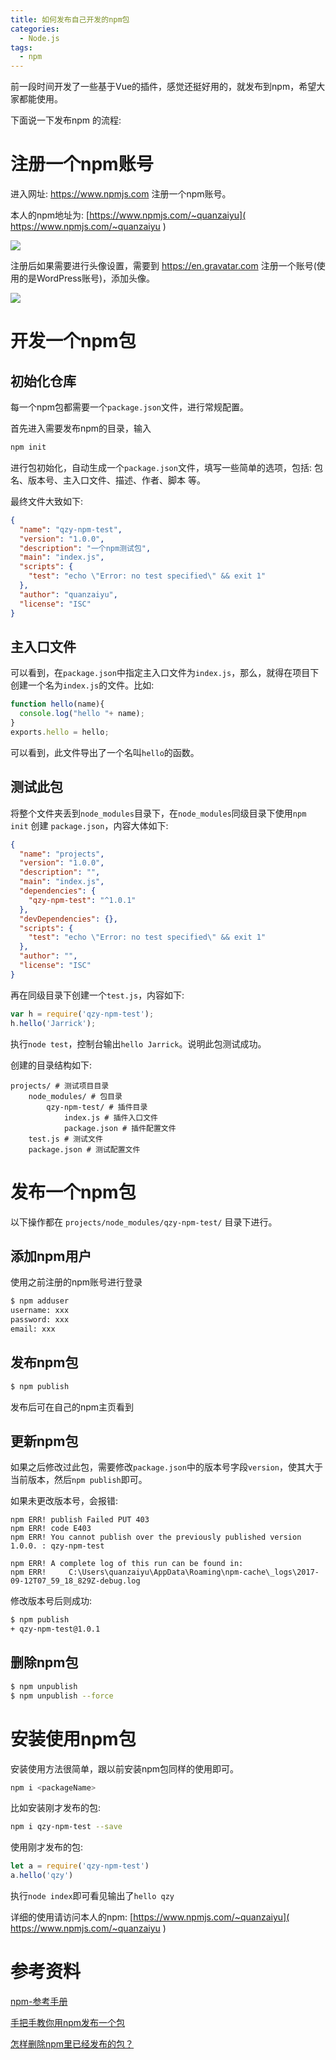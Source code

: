 ```yaml
---
title: 如何发布自己开发的npm包
categories:
  - Node.js
tags:
  - npm
---
```




前一段时间开发了一些基于Vue的插件，感觉还挺好用的，就发布到npm，希望大家都能使用。

下面说一下发布npm 的流程:



# 注册一个npm账号

进入网址: https://www.npmjs.com 注册一个npm账号。

本人的npm地址为: [https://www.npmjs.com/~quanzaiyu]( https://www.npmjs.com/~quanzaiyu )  

![](http://xiaoyulive.oss-cn-beijing.aliyuncs.com/imgs/npm/001.png)

注册后如果需要进行头像设置，需要到 https://en.gravatar.com 注册一个账号(使用的是WordPress账号)，添加头像。

![](http://xiaoyulive.oss-cn-beijing.aliyuncs.com/imgs/npm/002.png)



# 开发一个npm包

## 初始化仓库

每一个npm包都需要一个`package.json`文件，进行常规配置。

首先进入需要发布npm的目录，输入

```bash
npm init
```

进行包初始化，自动生成一个`package.json`文件，填写一些简单的选项，包括: 包名、版本号、主入口文件、描述、作者、脚本 等。

最终文件大致如下:

```json
{
  "name": "qzy-npm-test",
  "version": "1.0.0",
  "description": "一个npm测试包",
  "main": "index.js",
  "scripts": {
    "test": "echo \"Error: no test specified\" && exit 1"
  },
  "author": "quanzaiyu",
  "license": "ISC"
}
```



## 主入口文件

可以看到，在`package.json`中指定主入口文件为`index.js`，那么，就得在项目下创建一个名为`index.js`的文件。比如:

```js
function hello(name){
  console.log("hello "+ name);
}
exports.hello = hello;
```

可以看到，此文件导出了一个名叫`hello`的函数。



## 测试此包

将整个文件夹丢到`node_modules`目录下，在`node_modules`同级目录下使用`npm init` 创建 `package.json`，内容大体如下:

```json
{
  "name": "projects",
  "version": "1.0.0",
  "description": "",
  "main": "index.js",
  "dependencies": {
    "qzy-npm-test": "^1.0.1"
  },
  "devDependencies": {},
  "scripts": {
    "test": "echo \"Error: no test specified\" && exit 1"
  },
  "author": "",
  "license": "ISC"
}
```

再在同级目录下创建一个`test.js`，内容如下:

```js
var h = require('qzy-npm-test');
h.hello('Jarrick');
```

执行`node test`，控制台输出`hello Jarrick`。说明此包测试成功。



创建的目录结构如下:

```
projects/ # 测试项目目录
	node_modules/ # 包目录
		qzy-npm-test/ # 插件目录
			index.js # 插件入口文件
			package.json # 插件配置文件
	test.js # 测试文件
	package.json # 测试配置文件
```



# 发布一个npm包

以下操作都在 `projects/node_modules/qzy-npm-test/` 目录下进行。

## 添加npm用户

使用之前注册的npm账号进行登录

```bash
$ npm adduser
username: xxx
password: xxx
email: xxx
```

## 发布npm包

```bash
$ npm publish
```

发布后可在自己的npm主页看到

## 更新npm包

如果之后修改过此包，需要修改`package.json`中的版本号字段`version`，使其大于当前版本，然后`npm publish`即可。

如果未更改版本号，会报错:

```
npm ERR! publish Failed PUT 403
npm ERR! code E403
npm ERR! You cannot publish over the previously published version 1.0.0. : qzy-npm-test

npm ERR! A complete log of this run can be found in:
npm ERR!     C:\Users\quanzaiyu\AppData\Roaming\npm-cache\_logs\2017-09-12T07_59_18_829Z-debug.log
```

修改版本号后则成功:

```bash
$ npm publish
+ qzy-npm-test@1.0.1
```



## 删除npm包

```bash
$ npm unpublish
$ npm unpublish --force
```



# 安装使用npm包

安装使用方法很简单，跟以前安装npm包同样的使用即可。

```bash
npm i <packageName>
```

比如安装刚才发布的包:

```bash
npm i qzy-npm-test --save
```

使用刚才发布的包:

```js
let a = require('qzy-npm-test')
a.hello('qzy')
```

执行`node index`即可看见输出了`hello qzy`

详细的使用请访问本人的npm: [https://www.npmjs.com/~quanzaiyu]( https://www.npmjs.com/~quanzaiyu )  



# 参考资料

[npm-参考手册](https://segmentfault.com/a/1190000009315989) 

[手把手教你用npm发布一个包](http://www.jianshu.com/p/36d3e0e00157) 

[怎样删除npm里已经发布的包？](https://segmentfault.com/q/1010000009389901) 